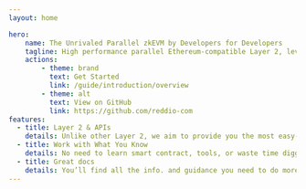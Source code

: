 ```yaml
---
layout: home

hero:
    name: The Unrivaled Parallel zkEVM by Developers for Developers
    tagline: High performance parallel Ethereum-compatible Layer 2, leveraging zero-knowledge technology to achieve unrivaled computation scale with Ethereum-level security.
    actions:
        - theme: brand
          text: Get Started
          link: /guide/introduction/overview
        - theme: alt
          text: View on GitHub
          link: https://github.com/reddio-com
features:
  - title: Layer 2 & APIs
    details: Unlike other Layer 2, we aim to provide you the most easy-to-use APIs to integrate, to dnable developers embed Token or NFT(Non-fungible token) into your web, desktop and mobile applications with massive scalability (up to 10k TPS) and zero gas fee for off-chain.
  - title: Work with What You Know
    details: No need to learn smart contract, tools, or waste time digging through endless docs. Reddio respects your skills and programmable languages you are familiar with.
  - title: Great docs
    details: You’ll find all the info. and guidance you need to do more with Reddio in our developer friendly docs.
---
```

